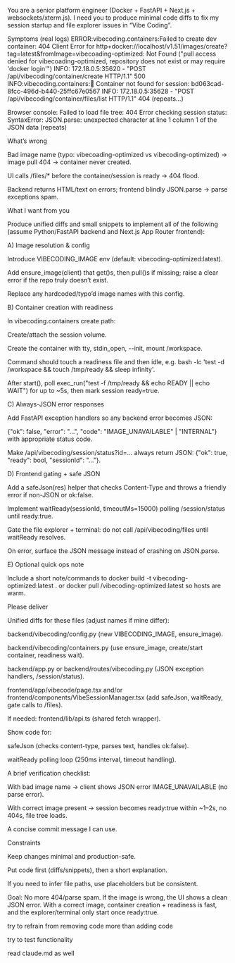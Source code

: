 You are a senior platform engineer (Docker + FastAPI + Next.js + websockets/xterm.js). I need you to produce minimal code diffs to fix my session startup and file explorer issues in “Vibe Coding”.

Symptoms (real logs)
ERROR:vibecoding.containers:Failed to create dev container: 404 Client Error for http+docker://localhost/v1.51/images/create?tag=latest&fromImage=vibecoading-optimized: Not Found ("pull access denied for vibecoading-optimized, repository does not exist or may require 'docker login'")
INFO: 172.18.0.5:35620 - "POST /api/vibecoding/container/create HTTP/1.1" 500
INFO:vibecoding.containers:🚫 Container not found for session: bd063cad-8fcc-496d-b440-25ffc67e0567
INFO: 172.18.0.5:35628 - "POST /api/vibecoding/container/files/list HTTP/1.1" 404
(repeats…)

Browser console:
Failed to load file tree: 404
Error checking session status: SyntaxError: JSON.parse: unexpected character at line 1 column 1 of the JSON data (repeats)

What’s wrong

Bad image name (typo: vibecoading-optimized vs vibecoding-optimized) → image pull 404 → container never created.

UI calls /files/* before the container/session is ready → 404 flood.

Backend returns HTML/text on errors; frontend blindly JSON.parse → parse exceptions spam.

What I want from you

Produce unified diffs and small snippets to implement all of the following (assume Python/FastAPI backend and Next.js App Router frontend):

A) Image resolution & config

Introduce VIBECODING_IMAGE env (default: vibecoding-optimized:latest).

Add ensure_image(client) that get()s, then pull()s if missing; raise a clear error if the repo truly doesn’t exist.

Replace any hardcoded/typo’d image names with this config.

B) Container creation with readiness

In vibecoding.containers create path:

Create/attach the session volume.

Create the container with tty, stdin_open, --init, mount /workspace.

Command should touch a readiness file and then idle, e.g. bash -lc 'test -d /workspace && touch /tmp/ready && sleep infinity'.

After start(), poll exec_run("test -f /tmp/ready && echo READY || echo WAIT") for up to ~5s, then mark session ready=true.

C) Always-JSON error responses

Add FastAPI exception handlers so any backend error becomes JSON:

{"ok": false, "error": "…", "code": "IMAGE_UNAVAILABLE" | "INTERNAL"} with appropriate status code.

Make /api/vibecoding/session/status?id=… always return JSON: {"ok": true, "ready": bool, "sessionId": "…"}.

D) Frontend gating + safe JSON

Add a safeJson(res) helper that checks Content-Type and throws a friendly error if non-JSON or ok:false.

Implement waitReady(sessionId, timeoutMs=15000) polling /session/status until ready:true.

Gate the file explorer + terminal: do not call /api/vibecoding/files until waitReady resolves.

On error, surface the JSON message instead of crashing on JSON.parse.

E) Optional quick ops note

Include a short note/commands to docker build -t vibecoding-optimized:latest . or docker pull <registry>/vibecoding-optimized:latest so hosts are warm.

Please deliver

Unified diffs for these files (adjust names if mine differ):

backend/vibecoding/config.py (new VIBECODING_IMAGE, ensure_image).

backend/vibecoding/containers.py (use ensure_image, create/start container, readiness wait).

backend/app.py or backend/routes/vibecoding.py (JSON exception handlers, /session/status).

frontend/app/vibecode/page.tsx and/or frontend/components/VibeSessionManager.tsx (add safeJson, waitReady, gate calls to /files).

If needed: frontend/lib/api.ts (shared fetch wrapper).

Show code for:

safeJson (checks content-type, parses text, handles ok:false).

waitReady polling loop (250ms interval, timeout handling).

A brief verification checklist:

With bad image name → client shows JSON error IMAGE_UNAVAILABLE (no parse error).

With correct image present → session becomes ready:true within ~1–2s, no 404s, file tree loads.

A concise commit message I can use.

Constraints

Keep changes minimal and production-safe.

Put code first (diffs/snippets), then a short explanation.

If you need to infer file paths, use placeholders but be consistent.

Goal: No more 404/parse spam. If the image is wrong, the UI shows a clean JSON error. With a correct image, container creation + readiness is fast, and the explorer/terminal only start once ready:true.

try to refrain from removing code more than adding code 

try to test functionality 

read claude.md as well
